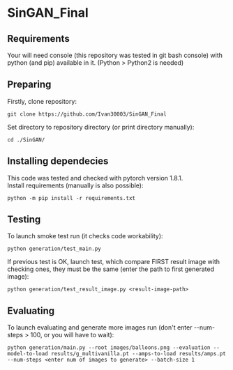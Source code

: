 # SinGAN_Final
## Requirements
Your will need console (this repository was tested in git bash console) with python (and pip) available in it. (Python > Python2 is needed)

## Preparing
Firstly, clone repository:
```
git clone https://github.com/Ivan30003/SinGAN_Final
```
Set directory to repository directory (or print directory manually):
```
cd ./SinGAN/
```
## Installing dependecies
This code was tested and checked with pytorch version 1.8.1. \
Install requirements (manually is also possible):
```
python -m pip install -r requirements.txt
```
## Testing
To launch smoke test run (it checks code workability):
```
python generation/test_main.py
```
If previous test is OK, launch test, which compare FIRST result image with checking ones, they must be the same (enter the path to first generated image):
```
python generation/test_result_image.py <result-image-path>
```
## Evaluating
To launch evaluating and generate more images run (don't enter --num-steps > 100, or you will have to wait):
```
python generation/main.py --root images/balloons.png --evaluation --model-to-load results/g_multivanilla.pt --amps-to-load results/amps.pt --num-steps <enter num of images to generate> --batch-size 1
```
